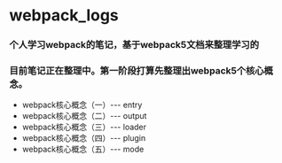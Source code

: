 # webpack_logs
### 个人学习webpack的笔记，基于webpack5文档来整理学习的
### 目前笔记正在整理中。第一阶段打算先整理出webpack5个核心概念。
+ webpack核心概念（一）--- entry
+ webpack核心概念（二）--- output
+ webpack核心概念（三）--- loader
+ webpack核心概念（四）--- plugin
+ webpack核心概念（五）--- mode
